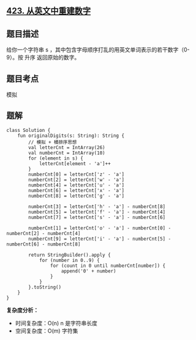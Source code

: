 ## [423. 从英文中重建数字](https://leetcode.cn/problems/reconstruct-original-digits-from-english/description/)

## 题目描述

给你一个字符串 s ，其中包含字母顺序打乱的用英文单词表示的若干数字（0-9）。按 升序 返回原始的数字。

## 题目考点

模拟

## 题解
 
```
class Solution {
    fun originalDigits(s: String): String {
        // 模拟 + 桶排序思想
        val letterCnt = IntArray(26)
        val numberCnt = IntArray(10)
        for (element in s) {
            letterCnt[element - 'a']++
        }
        numberCnt[0] = letterCnt['z' - 'a']
        numberCnt[2] = letterCnt['w' - 'a']
        numberCnt[4] = letterCnt['u' - 'a']
        numberCnt[6] = letterCnt['x' - 'a']
        numberCnt[8] = letterCnt['g' - 'a']

        numberCnt[3] = letterCnt['h' - 'a'] - numberCnt[8]
        numberCnt[5] = letterCnt['f' - 'a'] - numberCnt[4]
        numberCnt[7] = letterCnt['s' - 'a'] - numberCnt[6]

        numberCnt[1] = letterCnt['o' - 'a'] - numberCnt[0] - numberCnt[2] - numberCnt[4]
        numberCnt[9] = letterCnt['i' - 'a'] - numberCnt[5] - numberCnt[6] - numberCnt[8]

        return StringBuilder().apply {
            for (number in 0..9) {
                for (count in 0 until numberCnt[number]) {
                    append('0' + number)
                }
            }
        }.toString()
    }
}
```

**复杂度分析：**

- 时间复杂度：O(n) n 是字符串长度
- 空间复杂度：O(m) 字符集 
